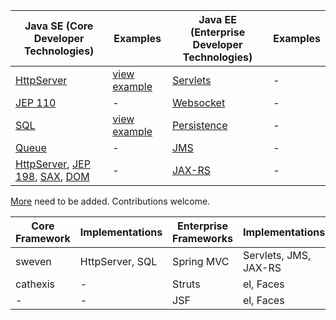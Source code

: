 Java SE (Core Developer Technologies) | Examples | Java EE (Enterprise Developer Technologies) | Examples
------------- | ------------- | ------------- | -------------
[HttpServer](http://docs.oracle.com/javase/8/docs/jre/api/net/httpserver/spec/com/sun/net/httpserver/HttpServer.html) | [view example](https://github.com/ThreaT/Java-SE-8-vs-Java-EE-7-Specifications/tree/master/src/main/java/com/java/se/webserver) | [Servlets](https://docs.oracle.com/javaee/7/api/javax/servlet/package-summary.html) | -
[JEP 110](https://bugs.openjdk.java.net/browse/JDK-8042950)  | - | [Websocket](https://docs.oracle.com/javaee/7/api/javax/websocket/package-summary.html) | -
[SQL](https://docs.oracle.com/javase/8/docs/api/java/sql/package-summary.html)  | [view example](https://github.com/ThreaT/Java-SE-8-vs-Java-EE-7-Specifications/tree/master/src/main/java/com/java/se/database) | [Persistence](https://docs.oracle.com/javaee/7/api/javax/persistence/package-summary.html) | -
[Queue](https://docs.oracle.com/javase/8/docs/api/java/util/Queue.html)  | - | [JMS](https://docs.oracle.com/javaee/7/api/javax/jms/package-summary.html) | -
[HttpServer](http://docs.oracle.com/javase/8/docs/jre/api/net/httpserver/spec/com/sun/net/httpserver/HttpServer.html), [JEP 198](http://openjdk.java.net/jeps/198), [SAX](https://docs.oracle.com/javase/8/docs/api/javax/xml/parsers/SAXParser.html), [DOM](https://docs.oracle.com/javase/8/docs/api/org/w3c/dom/package-summary.html) | - | [JAX-RS](http://docs.oracle.com/javaee/7/api/) | -

[More](https://en.wikipedia.org/wiki/Java_Platform,_Enterprise_Edition) need to be added. Contributions welcome.

Core Framework | Implementations | Enterprise Frameworks | Implementations
------------- | ------------- | ------------- | -------------
sweven | HttpServer, SQL | Spring MVC | Servlets, JMS, JAX-RS
cathexis | - | Struts | el, Faces
- | - | JSF | el, Faces
